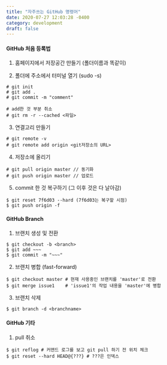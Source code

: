 ```yaml
---
title: "자주쓰는 GitHub 명령어"
date: 2020-07-27 12:03:28 -0400
category: development
draft: false
---
```


#### GitHub 처음 등록법
1. 홈페이지에서 저장공간 만들기 (폴더이름과 똑같이)

2. 폴더에 주소에서 터미널 열기 (sudo -s)
```
# git init
# git add .
# git commit -m "comment"
```
```
# add한 것 부분 취소
# git rm -r --cached <파일>
```
3. 연결고리 만들기
```
# git remote -v
# git remote add origin <git저장소의 URL>
```

4. 저장소에 올리기
```
# git pull origin master // 동기화
# git push origin master // 업로드
```

5. commit 한 것 복구하기 (그 이후 것은 다 날아감)
```
$ git reset 7f6d03 --hard (7f6d03는 복구할 시점)
$ git push origin -f
```

#### GitHub Branch
1. 브랜치 생성 및 전환
```
$ git checkout -b <branch>
$ git add ~~~
$ git commit -m "~~~"
```

2. 브랜치 병합 (fast-forward)
```
$ git checkout master # 현재 사용중인 브랜치를 'master'로 전환
$ git merge issue1    # 'issue1'의 작업 내용을 'master'에 병합
```

3. 브랜치 삭제
```
$ git branch -d <branchname>
```

#### GitHub 기타
1. pull 취소
```
$ git reflog # 커맨드 로그를 보고 git pull 하기 전 위치 체크
$ git reset --hard HEAD@{???} # ???은 인덱스
```
